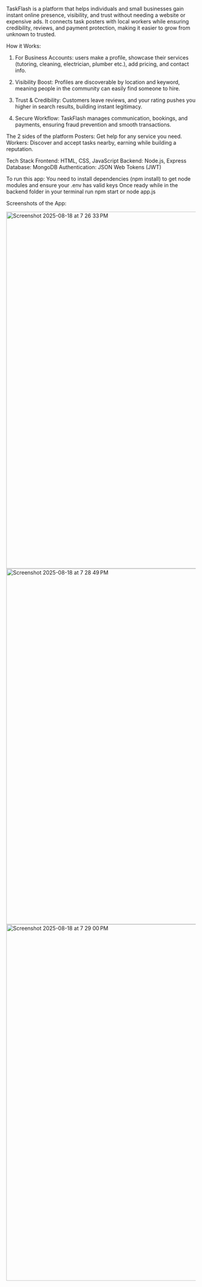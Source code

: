 TaskFlash is a platform that helps individuals and small businesses gain instant online presence, visibility, and trust without needing a website or expensive ads. It connects task posters with local workers while ensuring credibility, reviews, and payment protection, making it easier to grow from unknown to trusted.

How it Works:
1. For Business Accounts: users make a profile, showcase their services (tutoring, cleaning, electrician, plumber etc.), add pricing, and contact info.

2. Visibility Boost: Profiles are discoverable by location and keyword, meaning people in the community can easily find someone to hire.

3. Trust & Credibility: Customers leave reviews, and your rating pushes you higher in search results, building instant legitimacy.

4. Secure Workflow: TaskFlash manages communication, bookings, and payments, ensuring fraud prevention and smooth transactions.

The 2 sides of the platform 
  Posters: Get help for any service you need.
  Workers: Discover and accept tasks nearby, earning while building a reputation.



Tech Stack
  Frontend: HTML, CSS, JavaScript
  Backend: Node.js, Express
  Database: MongoDB
  Authentication: JSON Web Tokens (JWT)

To run this app:
You need to install dependencies (npm install) to get node modules and ensure your .env has valid keys
Once ready while in the backend folder in your terminal run npm start or node app.js

Screenshots of the App:

<img width="1710" height="948" alt="Screenshot 2025-08-18 at 7 26 33 PM" src="https://github.com/user-attachments/assets/cf5095d1-41d5-45b1-b04c-797b00066660" />

<img width="1706" height="945" alt="Screenshot 2025-08-18 at 7 28 49 PM" src="https://github.com/user-attachments/assets/ae8a1a83-5879-4f4d-9c40-50c1092d065c" />

<img width="1708" height="947" alt="Screenshot 2025-08-18 at 7 29 00 PM" src="https://github.com/user-attachments/assets/6b4babd4-740d-4017-b85f-c5d32f3a8531" />

